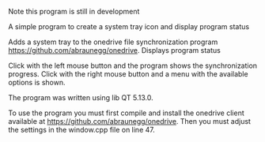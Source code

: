 Note this program is still in development

A simple program to create a system tray icon and display program status

Adds a system tray to the onedrive file synchronization program https://github.com/abraunegg/onedrive.
Displays program status

Click with the left mouse button and the program shows the synchronization progress.
Click with the right mouse button and a menu with the available options is shown.

The program was written using lib QT 5.13.0.

To use the program you must first compile and install the onedrive client available at https://github.com/abraunegg/onedrive.
Then you must adjust the settings in the window.cpp file on line 47.
